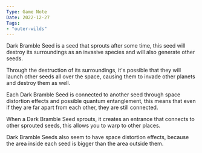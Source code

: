 ```yaml
---
Type: Game Note
Date: 2022-12-27
Tags:
- "outer-wilds"
---
```

Dark Bramble Seed is a seed that sprouts after some time, this seed will destroy its surroundings as an invasive species and will also generate other seeds.

Through the destruction of its surroundings, it's possible that they will launch other seeds all over the space, causing them to invade other planets and destroy them as well.

Each Dark Bramble Seed is connected to another seed through space distortion effects and possible quantum entanglement, this means that even if they are far apart from each other, they are still connected.

When a Dark Bramble Seed sprouts, it creates an entrance that connects to other sprouted seeds, this allows you to warp to other places.

Dark Bramble Seeds also seem to have space distortion effects, because the area inside each seed is bigger than the area outside them.